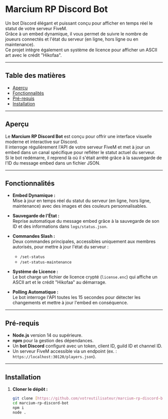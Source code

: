 # Marcium RP Discord Bot

Un bot Discord élégant et puissant conçu pour afficher en temps réel le statut de votre serveur FiveM.  
Grâce à un embed dynamique, il vous permet de suivre le nombre de joueurs connectés et l'état du serveur (en ligne, hors ligne ou en maintenance).  
Ce projet intègre également un système de licence pour afficher un ASCII art avec le crédit "Hikofaa".

---

## Table des matières

- [Aperçu](#aperçu)
- [Fonctionnalités](#fonctionnalités)
- [Pré-requis](#pré-requis)
- [Installation](#installation)

---

## Aperçu

Le **Marcium RP Discord Bot** est conçu pour offrir une interface visuelle moderne et interactive sur Discord.  
Il interroge régulièrement l'API de votre serveur FiveM et met à jour un embed dans un canal spécifique pour refléter le statut actuel du serveur.  
Si le bot redémarre, il reprend là où il s'était arrêté grâce à la sauvegarde de l'ID du message embed dans un fichier JSON.

---

## Fonctionnalités

- **Embed Dynamique :**  
  Mise à jour en temps réel du statut du serveur (en ligne, hors ligne, maintenance) avec des images et des couleurs personnalisables.
  
- **Sauvegarde de l'État :**  
  Reprise automatique du message embed grâce à la sauvegarde de son ID et des informations dans `logs/status.json`.
  
- **Commandes Slash :**  
  Deux commandes principales, accessibles uniquement aux membres autorisés, pour mettre à jour l'état du serveur :
  - `/set-status`
  - `/set-status-maintenance`
  
- **Système de Licence :**  
  Le bot charge un fichier de licence crypté (`license.enc`) qui affiche un ASCII art et le crédit "Hikofaa" au démarrage.
  
- **Polling Automatique :**  
  Le bot interroge l'API toutes les 15 secondes pour détecter les changements et mettre à jour l'embed en conséquence.

---

## Pré-requis

- **Node.js** version 14 ou supérieure.
- **npm** pour la gestion des dépendances.
- Un **bot Discord** configuré avec un token, client ID, guild ID et channel ID.
- Un serveur FiveM accessible via un endpoint (ex. : `https://localhost:30120/players.json`).

---

## Installation

1. **Cloner le dépôt :**

   ```bash
   git clone [https://github.com/votreutilisateur/marcium-rp-discord-bot](https://github.com/Hikofaax/HK-Status).git
   cd marcium-rp-discord-bot
   npm i 
   node .
